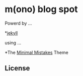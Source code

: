 # m(ono) blog spot

Powerd by ...

*[jekyll](http://jekyllrb.com)

using ...

*The [Minimal Mistakes](http://mmistakes.github.io/minimal-mistakes) Theme

## License


